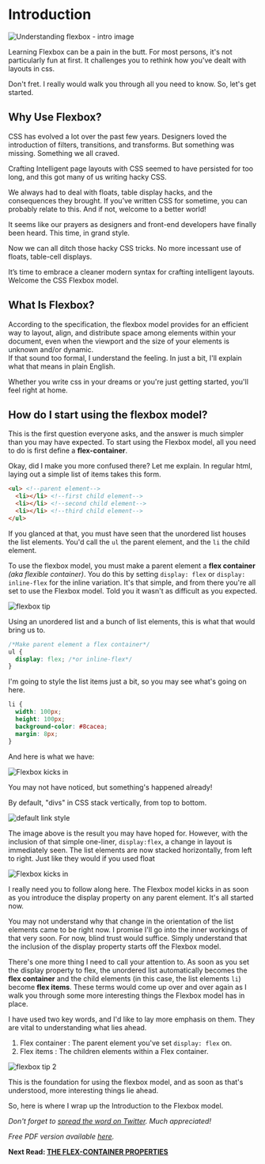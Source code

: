 # Introduction

![Understanding flexbox - intro image](http://i.imgur.com/CqAGAC5.jpg)

Learning Flexbox can be a pain in the butt. For most persons, it's not particularly fun at first. It challenges you to rethink how you've dealt with layouts in css.

Don't fret. I really would walk you through all you need to know. So, let's get started.

## Why Use Flexbox?

CSS has evolved a lot over the past few years. Designers loved the introduction of filters, transitions, and transforms. But something was missing. Something we all craved.

Crafting Intelligent page layouts with CSS seemed to have persisted for too long, and this got many of us writing hacky CSS.

We always had to deal with floats, table display hacks, and the consequences they brought. If you’ve written CSS for sometime, you can probably relate to this. And if not, welcome to a better world!

It seems like our prayers as designers and front-end developers have finally been heard. This time, in grand style.

Now we can all ditch those hacky CSS tricks. No more incessant use of floats, table-cell displays.

It’s time to embrace a cleaner modern syntax for crafting intelligent layouts. Welcome the CSS Flexbox model.

## What Is Flexbox?

According to the specification, the flexbox model provides for an efficient way to layout, align, and distribute space among elements within your document, even when the viewport and the size of your elements is unknown and/or dynamic.  
If that sound too formal, I understand the feeling. In just a bit, I'll explain what that means in plain English.

Whether you write css in your dreams or you're just getting started, you'll feel right at home.

## How do I start using the flexbox model?

This is the first question everyone asks, and the answer is much simpler than you may have expected. To start using the Flexbox model, all you need to do is first define a **flex-container**.

Okay, did I make you more confused there? Let me explain. In regular html, laying out a simple list of items takes this form.

```html
<ul> <!--parent element-->
  <li></li> <!--first child element-->
  <li></li> <!--second child element-->
  <li></li> <!--third child element-->
</ul>
```

If you glanced at that, you must have seen that the unordered list houses the list elements. You'd call the `ul` the parent element, and the `li` the child element.

To use the flexbox model, you must make a parent element a **flex container** _(aka flexible container)_. You do this by setting `display: flex` or `display: inline-flex` for the inline variation. It's that simple, and from there you're all set to use the Flexbox model. Told you it wasn't as difficult as you expected.

![flexbox tip](http://i1064.photobucket.com/albums/u363/Ohans_Emmanuel/flexbox-article/flexbox-tip-1_zps6y7o7rc2.jpg)

Using an unordered list and a bunch of list elements, this is what that would bring us to.

```css
/*Make parent element a flex container*/
ul {
  display: flex; /*or inline-flex*/
}
```

I'm going to style the list items just a bit, so you may see what's going on here.

```css
li {
  width: 100px;
  height: 100px;
  background-color: #8cacea;
  margin: 8px;
}
```

And here is what we have:

![Flexbox kicks in](http://i1064.photobucket.com/albums/u363/Ohans_Emmanuel/flexbox-article/Screenshot_3_zpsytzach4m.png)

You may not have noticed, but something's happened already!

By default, "divs" in CSS stack vertically, from top to bottom.

![default link style](http://i1064.photobucket.com/albums/u363/Ohans_Emmanuel/flexbox-article/Screenshot_2_zpsjvonxs0e.png)

The image above is the result you may have hoped for. However, with the inclusion of that simple one-liner, `display:flex`, a change in layout is immediately seen. The list elements are now stacked horizontally, from left to right. Just like they would if you used float

![Flexbox kicks in](http://i1064.photobucket.com/albums/u363/Ohans_Emmanuel/flexbox-article/Screenshot_3_zpsytzach4m.png)

I really need you to follow along here. The Flexbox model kicks in as soon as you introduce the display property on any parent element. It's all started now.

You may not understand why that change in the orientation of the list elements came to be right now. I promise I'll go into the inner workings of that very soon. For now, blind trust would suffice. Simply understand that the inclusion of the display property starts off the Flexbox model.

There's one more thing I need to call your attention to. As soon as you set the display property to flex, the unordered list automatically becomes the **flex container** and the child elements (in this case, the list elements `li`) become **flex items**. These terms would come up over and over again as I walk you through some more interesting things the Flexbox model has in place.

I have used two key words, and I'd like to lay more emphasis on them. They are vital to understanding what lies ahead.

1.  Flex container : The parent element you've set `display: flex` on.
2.  Flex items : The children elements within a Flex container.

![flexbox tip 2](http://i1064.photobucket.com/albums/u363/Ohans_Emmanuel/flexbox-article/flexbox-tip-2_zpsgvnqmdhw.jpg)

This is the foundation for using the flexbox model, and as soon as that's understood, more interesting things lie ahead.

So, here is where I wrap up the Introduction to the Flexbox model.

_Don't forget to [spread the word on Twitter](http://ctt.ec/wZ5U9). Much appreciated!_

_Free PDF version available [here](bit.ly/und_f)._

**Next Read: [THE FLEX-CONTAINER PROPERTIES](https://github.com/ohansemmanuel/Understanding-Flexbox/blob/master/02.%20flex%20container/flex-container.md)**
